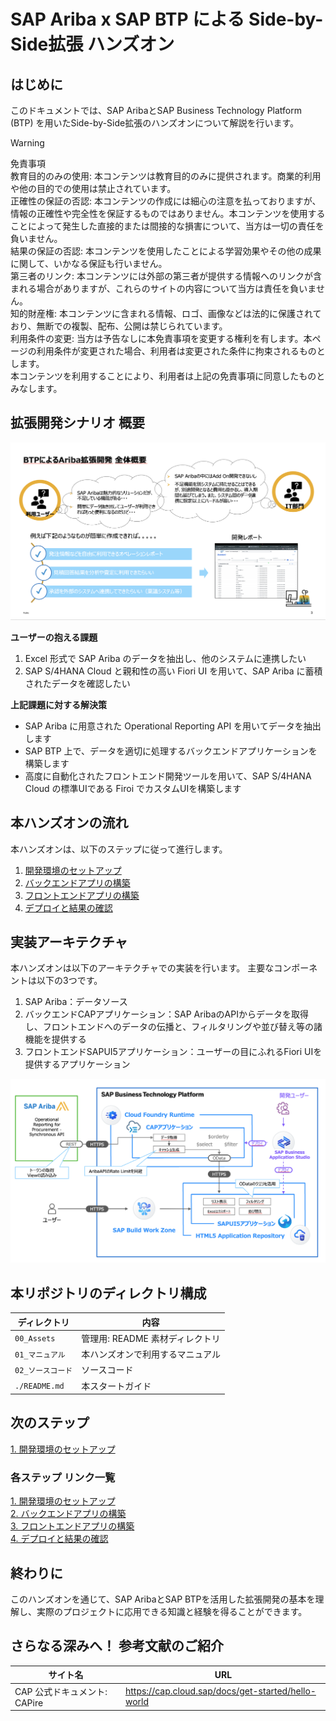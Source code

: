 # SAP Ariba x SAP BTP による Side-by-Side拡張 ハンズオン

## はじめに
このドキュメントでは、SAP AribaとSAP Business Technology Platform (BTP) を用いたSide-by-Side拡張のハンズオンについて解説を行います。

> [!WARNING]
> 免責事項 <br>
> 教育目的のみの使用: 本コンテンツは教育目的のみに提供されます。商業的利用や他の目的での使用は禁止されています。<br>
> 正確性の保証の否認: 本コンテンツの作成には細心の注意を払っておりますが、情報の正確性や完全性を保証するものではありません。本コンテンツを使用することによって発生した直接的または間接的な損害について、当方は一切の責任を負いません。<br>
> 結果の保証の否認: 本コンテンツを使用したことによる学習効果やその他の成果に関して、いかなる保証も行いません。<br>
> 第三者のリンク: 本コンテンツには外部の第三者が提供する情報へのリンクが含まれる場合がありますが、これらのサイトの内容について当方は責任を負いません。<br>
> 知的財産権: 本コンテンツに含まれる情報、ロゴ、画像などは法的に保護されており、無断での複製、配布、公開は禁じられています。<br>
> 利用条件の変更: 当方は予告なしに本免責事項を変更する権利を有します。本ページの利用条件が変更された場合、利用者は変更された条件に拘束されるものとします。<br>
> 本コンテンツを利用することにより、利用者は上記の免責事項に同意したものとみなします。<br>


## 拡張開発シナリオ 概要

![BusinessRequirements](./00_Assets/00_BusinessRequirements.png)

**ユーザーの抱える課題**
1. Excel 形式で SAP Ariba のデータを抽出し、他のシステムに連携したい
2. SAP S/4HANA Cloud と親和性の高い Fiori UI を用いて、SAP Ariba に蓄積されたデータを確認したい

**上記課題に対する解決策**
* SAP Ariba に用意された Operational Reporting API を用いてデータを抽出します
* SAP BTP 上で、データを適切に処理するバックエンドアプリケーションを構築します
* 高度に自動化されたフロントエンド開発ツールを用いて、SAP S/4HANA Cloud の標準UIである Firoi でカスタムUIを構築します


## 本ハンズオンの流れ
本ハンズオンは、以下のステップに従って進行します。
1. [開発環境のセットアップ](./01_マニュアル/01_開発環境のセットアップ/README.md)
2. [バックエンドアプリの構築](./01_マニュアル/02_バックエンドアプリの構築/README.md)
3. [フロントエンドアプリの構築](./01_マニュアル/03_フロントエンドアプリの構築/README.md)
4. [デプロイと結果の確認](./01_マニュアル/04_デプロイと結果の確認/README.md)


## 実装アーキテクチャ
本ハンズオンは以下のアーキテクチャでの実装を行います。
主要なコンポーネントは以下の3つです。

1. SAP Ariba：データソース
2. バックエンドCAPアプリケーション：SAP AribaのAPIからデータを取得し、フロントエンドへのデータの伝播と、フィルタリングや並び替え等の諸機能を提供する
3. フロントエンドSAPUI5アプリケーション：ユーザーの目にふれるFiori UIを提供するアプリケーション

![architecture](./00_Assets/00_architecture.png)


## 本リポジトリのディレクトリ構成

| ディレクトリ     |  内容                        |
| -------------- |-------------------------- |
| `00_Assets`    | 管理用: README 素材ディレクトリ|
| `01_マニュアル`  |  本ハンズオンで利用するマニュアル |
| `02_ソースコード` | ソースコード                 |
| `./README.md`  |  本スタートガイド             |

## 次のステップ

[1. 開発環境のセットアップ](../01_開発環境のセットアップ/README.md) <br>

### 各ステップ リンク一覧
[1. 開発環境のセットアップ](../01_開発環境のセットアップ/README.md) <br>
[2. バックエンドアプリの構築](../02_バックエンドアプリの構築/README.md) <br>
[3. フロントエンドアプリの構築](../03_フロントエンドアプリの構築/README.md) <br>
[4. デプロイと結果の確認](../04_デプロイと結果の確認/README.md) <br>


## 終わりに
このハンズオンを通じて、SAP AribaとSAP BTPを活用した拡張開発の基本を理解し、実際のプロジェクトに応用できる知識と経験を得ることができます。


## さらなる深みへ！ 参考文献のご紹介
| サイト名        |   URL   |
| -------------- | ------- |
| CAP 公式ドキュメント: CAPire | https://cap.cloud.sap/docs/get-started/hello-world |